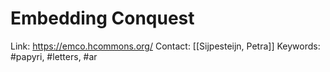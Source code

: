 # Embedding Conquest

Link: https://emco.hcommons.org/
Contact: [[Sijpesteijn, Petra]]
Keywords: #papyri, #letters, #ar